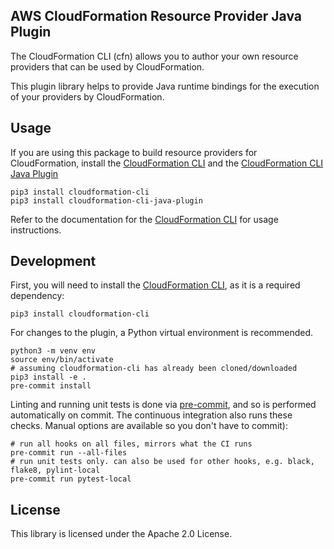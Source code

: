 ## AWS CloudFormation Resource Provider Java Plugin

The CloudFormation CLI (cfn) allows you to author your own resource providers that can be used by CloudFormation.

This plugin library helps to provide Java runtime bindings for the execution of your providers by CloudFormation.

Usage
-----

If you are using this package to build resource providers for CloudFormation, install the [CloudFormation CLI](https://github.com/aws-cloudformation/cloudformation-cli) and the [CloudFormation CLI Java Plugin](https://github.com/aws-cloudformation/cloudformation-cli-java-plugin)

```shell
pip3 install cloudformation-cli
pip3 install cloudformation-cli-java-plugin
```

Refer to the documentation for the [CloudFormation CLI](https://github.com/aws-cloudformation/cloudformation-cli) for usage instructions.

Development
-----------

First, you will need to install the [CloudFormation CLI](https://github.com/aws-cloudformation/cloudformation-cli), as it is a required dependency:

```shell
pip3 install cloudformation-cli
```

For changes to the plugin, a Python virtual environment is recommended.

```shell
python3 -m venv env
source env/bin/activate
# assuming cloudformation-cli has already been cloned/downloaded
pip3 install -e .
pre-commit install
```

Linting and running unit tests is done via [pre-commit](https://pre-commit.com/), and so is performed automatically on commit. The continuous integration also runs these checks. Manual options are available so you don't have to commit):

```shell
# run all hooks on all files, mirrors what the CI runs
pre-commit run --all-files
# run unit tests only. can also be used for other hooks, e.g. black, flake8, pylint-local
pre-commit run pytest-local
```

License
-------

This library is licensed under the Apache 2.0 License.
